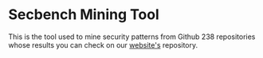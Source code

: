 # Secbench Mining Tool

This is the tool used to mine security patterns from Github 238 repositories whose results you can check on our [website's](https://github.com/TQRG/secbench) repository.

